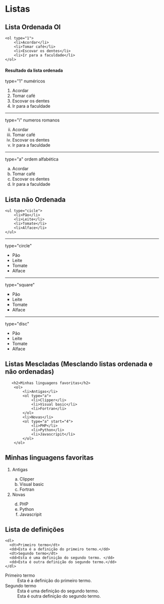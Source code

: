 # Listas 
## Lista Ordenada Ol
```
<ol type="1">
    <li>Acordar</li>
    <li>Tomar café</li>
    <li>Escovar os dentes</li>
    <li>Ir para a faculdade</li>
</ol>
```
#### Resultado da lista ordenada
type="1" numéricos
1. Acordar 
1. Tomar café
1. Escovar os dentes
1. Ir para a faculdade 
<hr>
type="i"  numeros romanos
<ol type="i" start="2"> 
    <li>Acordar</li>
    <li>Tomar café</li>
    <li>Escovar os dentes</li>
    <li>Ir para a faculdade</li>
</ol>

<hr>
type="a" ordem alfabética
<ol type="a">
    <li>Acordar</li>
    <li>Tomar café</li>
    <li>Escovar os dentes</li>
    <li>Ir para a faculdade</li>
</ol>


## Lista não Ordenada
```
<ul type="cicle"> 
    <li>Pão</li>
    <li>Leite</li>
    <li>Tomate</li>
    <li>Alface</li>
</ul>
```
<hr>
type="circle" 

* Pão 
* Leite
* Tomate
* Alface
  
<hr>
type="square"
<ul type="square"> 
    <li>Pão</li>
    <li>Leite</li>
    <li>Tomate</li>
    <li>Alface</li>
</ul>
<hr>
type="disc"
<ul type="disc"> 
    <li>Pão</li>
    <li>Leite</li>
    <li>Tomate</li>
    <li>Alface</li>
</ul>

## Listas Mescladas (Mesclando listas ordenada e não ordenadas)
```
   <h2>Minhas linguagens favoritas</h2>
    <ol>
        <li>Antigas</li>
        <ol type="a">
            <li>Clipper</li>
            <li>Visual basic</li>
            <li>Fortran</li>
        </ol>
        <li>Novas</li>
        <ol type="a" start="4">
            <li>PHP</li>
            <li>Python</li>
            <li>Javascripit</li>
        </ol>
    </ol>
```
 <h2>Minhas linguagens favoritas</h2>
    <ol>
        <li>Antigas</li>
        <ol type="a">
            <li>Clipper</li>
            <li>Visual basic</li>
            <li>Fortran</li>
        </ol>
        <li>Novas</li>
        <ol type="a" start="4">
            <li>PHP</li>
            <li>Python</li>
            <li>Javascripit</li>
        </ol>
    </ol>

## Lista de definições
```
<dl>
  <dt>Primeiro termo</dt>
  <dd>Esta é a definição do primeiro termo.</dd>
  <dt>Segundo termo</dt>
  <dd>Esta é uma definição do segundo termo. </dd>
  <dd>Esta é outra definição do segundo termo.</dd>
</dl>

```
<dl>
  <dt>Primeiro termo</dt>
  <dd>Esta é a definição do primeiro termo.</dd>
  <dt>Segundo termo</dt>
  <dd>Esta é uma definição do segundo termo. </dd>
  <dd>Esta é outra definição do segundo termo.</dd>
</dl>